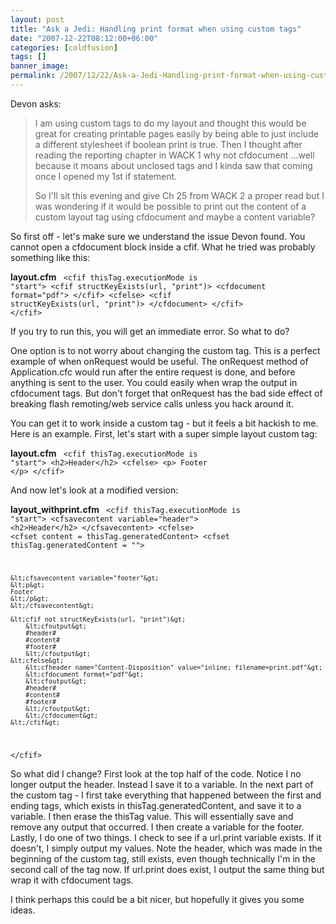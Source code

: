 ```yaml
---
layout: post
title: "Ask a Jedi: Handling print format when using custom tags"
date: "2007-12-22T08:12:00+06:00"
categories: [coldfusion]
tags: []
banner_image: 
permalink: /2007/12/22/Ask-a-Jedi-Handling-print-format-when-using-custom-tags
---
```


Devon asks:

<blockquote>
<p>
I am using custom tags to do my layout and thought this would be great for creating printable pages easily by being
able to just include a different stylesheet if boolean print is true. Then I thought after reading the reporting chapter in WACK 1 why not cfdocument ...well because it moans about unclosed tags and I kinda saw that coming once I opened
my 1st if statement.

So I'll sit this evening and give Ch 25 from WACK 2 a
proper read but I was wondering if it would be possible to print out the content of a custom layout tag using cfdocument and maybe a content variable?
</p>
</blockquote>
<!--more-->
So first off - let's make sure we understand the issue Devon found. You cannot open a cfdocument block inside a cfif. What he tried was probably something like this:

<b>layout.cfm</b>
<code>
&lt;cfif thisTag.executionMode is "start"&gt;
  &lt;cfif structKeyExists(url, "print")&gt;
    &lt;cfdocument format="pdf"&gt;
  &lt;/cfif&gt;
&lt;cfelse&gt;
  &lt;cfif structKeyExists(url, "print")&gt;
    &lt;/cfdocument&gt;
  &lt;/cfif&gt;
&lt;/cfif&gt;
</code>

If you try to run this, you will get an immediate error. So what to do? 

One option is to not worry about changing the custom tag. This is a perfect example of when onRequest would be useful. The onRequest method of Application.cfc would run after the entire request is done, and before anything is sent to the user. You could easily when wrap the output in cfdocument tags. But don't forget that onRequest has the bad side effect of breaking flash remoting/web service calls unless you hack around it. 

You can get it to work inside a custom tag - but it feels a bit hackish to me. Here is an example. First, let's start with a super simple layout custom tag:

<b>layout.cfm</b>
<code>
&lt;cfif thisTag.executionMode is "start"&gt;
	&lt;h2&gt;Header&lt;/h2&gt;
&lt;cfelse&gt;
	&lt;p&gt;
	Footer
	&lt;/p&gt;
&lt;/cfif&gt;
</code>

And now let's look at a modified version:

<b>layout_withprint.cfm</b>
<code>
&lt;cfif thisTag.executionMode is "start"&gt;
	&lt;cfsavecontent variable="header"&gt;
	&lt;h2&gt;Header&lt;/h2&gt;
	&lt;/cfsavecontent&gt;
&lt;cfelse&gt;
	&lt;cfset content = thisTag.generatedContent&gt;
	&lt;cfset thisTag.generatedContent = ""&gt;

	&lt;cfsavecontent variable="footer"&gt;
	&lt;p&gt;
	Footer
	&lt;/p&gt;
	&lt;/cfsavecontent&gt;
	
	&lt;cfif not structKeyExists(url, "print")&gt;
		&lt;cfoutput&gt;
		#header#
		#content#
		#footer#
		&lt;/cfoutput&gt;
	&lt;cfelse&gt;
		&lt;cfheader name="Content-Disposition" value="inline; filename=print.pdf"&gt;
		&lt;cfdocument format="pdf"&gt;
		&lt;cfoutput&gt;
		#header#
		#content#
		#footer#
		&lt;/cfoutput&gt;
		&lt;/cfdocument&gt;
	&lt;/cfif&gt;
&lt;/cfif&gt;
</code>

So what did I change? First look at the top half of the code. Notice I no longer output the header. Instead I save it to a variable. In the next part of the custom tag - I first take everything that happened between the first and ending tags, which exists in thisTag.generatedContent, and save it to a variable. I then erase the thisTag value. This will essentially save and remove any output that occurred. I then create a variable for the footer. Lastly, I do one of two things. I check to see if a url.print variable exists. If it doesn't, I simply output my values. Note the header, which was made in the beginning of the custom tag, still exists, even though technically I'm in the second call of the tag now. If url.print does exist, I output the same thing but wrap it with cfdocument tags. 

I think perhaps this could be a bit nicer, but hopefully it gives you some ideas.